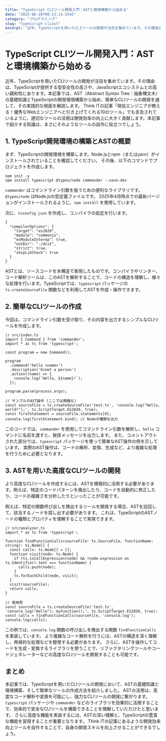 ```yaml
---
title: "TypeScript CLIツール開発入門：ASTと環境構築から始める"
date: "2025-06-20T00:13:14.554Z"
category: "プログラミング"
slug: "typescript-cliast"
excerpt: "近年、TypeScriptを用いたCLIツールの開発が注目を集めています。その理由は、TypeScriptが提供する型安全性の高さや、JavaScriptエコシステムとの高い親和性にあります。本記事では、AST（Abstract Syntax Tree：抽象構文木）の基礎知識とTypeScriptの..."
---
```


# TypeScript CLIツール開発入門：ASTと環境構築から始める

近年、TypeScriptを用いたCLIツールの開発が注目を集めています。その理由は、TypeScriptが提供する型安全性の高さや、JavaScriptエコシステムとの高い親和性にあります。本記事では、AST（Abstract Syntax Tree：抽象構文木）の基礎知識とTypeScriptの開発環境構築から始め、簡単なCLIツールの開発を通して、その実践的な側面を解説します。  Think ITの記事「現役エンジニアが教える！優秀なWebエンジニアへと引き上げてくれる10のツール」でも言及されているように、適切なツールの活用は開発効率の向上に大きく貢献します。本記事で紹介する知識は、まさにそのようなツールの自作に役立つでしょう。


## 1. TypeScript開発環境の構築とASTの概要

まず、TypeScriptの開発環境を構築します。Node.jsとnpm（またはyarn）がインストールされていることを確認してください。  その後、以下のコマンドでプロジェクトを作成します。

```
npm init -y
npm install typescript @types/node commander --save-dev
```

`commander` はコマンドライン引数を扱うための便利なライブラリです。`@types/node` はNode.jsの型定義ファイルです。  2025年4月時点での最新バージョンがインストールされるように、`npm install` を使用しています。

次に、`tsconfig.json` を作成し、コンパイラの設定を行います。

```
{
  "compilerOptions": {
    "target": "es2020",
    "module": "commonjs",
    "esModuleInterop": true,
    "outDir": "./dist",
    "strict": true,
    "skipLibCheck": true
  }
}
```

ASTとは、ソースコードを木構造で表現したものです。コンパイラやリンター、コード解析ツールは、このASTを解析することで、コードの構造を理解し、様々な処理を行います。TypeScriptでは、`typescript` パッケージの `ts.createSourceFile` 関数などを利用してASTを作成・操作できます。


## 2. 簡単なCLIツールの作成

今回は、コマンドライン引数を受け取り、その内容を出力するシンプルなCLIツールを作成します。

```
// src/index.ts
import { Command } from 'commander';
import * as ts from 'typescript';

const program = new Command();

program
  .command('hello <name>')
  .description('Greet a person')
  .action((name) => {
    console.log(`Hello, ${name}!`);
  });

program.parse(process.argv);

// サンプルのAST操作 (ここでは簡略化)
const sourceFile = ts.createSourceFile('test.ts', 'console.log("Hello, world!");', ts.ScriptTarget.ES2020, true);
const firstStatement = sourceFile.statements[0];
console.log(firstStatement.kind); // Nodeの種類を出力
```

このコードでは、`commander` を使用してコマンドライン引数を解析し、`hello` コマンドに名前を渡すと、挨拶メッセージを出力します。  また、コメントアウトされた部分では、`typescript` パッケージを使って簡単なAST操作の例を示しています。  実際のAST操作は、コードの解析、変換、生成など、より複雑な処理を行うために必要となります。


## 3.  ASTを用いた高度なCLIツールの開発

より高度なCLIツールを作成するには、ASTを積極的に活用する必要があります。例えば、特定のコードパターンを検出したり、コードを自動的に修正したり、コードの複雑さを分析したりといったことが可能です。

例えば、特定の関数呼び出しを検出するツールを開発する場合、ASTを巡回して、該当するノードを探し出す必要があります。  これは、TypeScriptのASTノードの種類とプロパティを理解することで実現できます。

```
// src/analyzer.ts
import * as ts from 'typescript';

function findFunctionCalls(sourceFile: ts.SourceFile, functionName: string): ts.Node[] {
  const calls: ts.Node[] = [];
  function visit(node: ts.Node) {
    if (ts.isCallExpression(node) && (node.expression as ts.Identifier).text === functionName) {
      calls.push(node);
    }
    ts.forEachChild(node, visit);
  }
  visit(sourceFile);
  return calls;
}

// 使用例
const sourceFile = ts.createSourceFile('test.ts', 'console.log("Hello"); myFunction();', ts.ScriptTarget.ES2020, true);
const calls = findFunctionCalls(sourceFile, 'console.log');
console.log(calls);
```

この例では、`console.log` 関数の呼び出しを検出する関数 `findFunctionCalls` を実装しています。  より複雑なコード解析を行うには、ASTの構造を深く理解し、再帰的な処理などを駆使する必要があります。  さらに、ASTを操作してコードを生成・変換するライブラリを使うことで、リファクタリングツールやコードジェネレーターなどの高度なCLIツールを開発することも可能です。


## まとめ

本記事では、TypeScriptを用いたCLIツールの開発において、ASTの基礎知識と環境構築、そして簡単なツールの作成方法を紹介しました。  ASTの活用は、高度なコード解析や変換を可能にし、強力なCLIツールの開発に繋がります。  `typescript` パッケージや `commander` などのライブラリを効果的に活用することで、効率的で安全なCLIツールを構築できることを理解していただけたと思います。  さらに高度な機能を実装するには、ASTの深い理解と、TypeScriptの豊富な機能を習得することが重要となります。  Think ITの記事にあるような開発効率向上ツールを自作することで、自身の開発スキルを向上させることができるでしょう。
